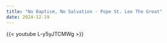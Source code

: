 ```yaml
---
title: "No Baptism, No Salvation - Pope St. Leo The Great"
date: 2024-12-19
---
```


{{< youtube L-y5yJTCMWg >}}
